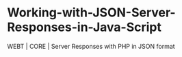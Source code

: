 # Working-with-JSON-Server-Responses-in-Java-Script
WEBT | CORE | Server Responses with PHP in JSON format
